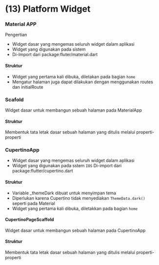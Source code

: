 # (13) Platform Widget

### Material APP
Pengertian
- Widget dasar yang mengemas seluruh widget dalam aplikasi 
- Widget yang digunakan pada sistem
- Di-Import dari package:fluter/material.dart


#### Struktur
- Widget yang pertama kali dibuka, diletakan pada bagian `home`
- Mengatur halaman juga dapat dilakukan dengan menggunakan routes dan initialRoute 

### Scafold
Widget dasar untuk membangun sebuah halaman pada MaterialApp
#### Struktur
Membentuk tata letak dasar sebuah halaman yang ditulis melalui properti-properti

### CupertinoApp
- Widget dasar yang mengemas seluruh widget dalam aplikasi
- Widget yang digunakan pada sstem `IOS`
Di-import dari package:flutter/cupertino.dart

#### Struktur
- Variable _themeDark dibuat untuk menyimpan tema
- Diperlukan karena Cupertino tidak menyediakan `ThemeData.dark()` seperti pada Material
- Widget yang pertama kali dibuka, diletakkan pada bagian `home`


#### CupertinoPageScaffold
Widget dasar untuk membangun sebuah halaman pada CupertinoApp
#### Struktur
Membentuk tata letak dasar sebuah halaman yang ditulis melalui properti-properti